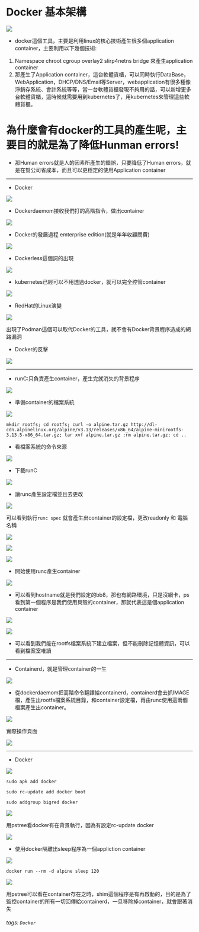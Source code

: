 # Docker 基本架構

![](https://i.imgur.com/9TZmiYc.jpg)

* docker這個工具，主要是利用linux的核心技術產生很多個application container，主要利用以下幾個技術:
1. Namespace chroot cgroup overlay2 slirp4netns bridge 來產生application container
2. 那產生了Application container，這台軟體貨櫃，可以同時執行DataBase，WebApplication，DHCP/DNS/Email等Server，webapplication有很多種像淨銷存系統、會計系統等等，當一台軟體貨櫃發現不夠用的話，可以新增更多台軟體貨櫃，這時候就需要用到kubernetes了，用kubernetes來管理這些軟體貨櫃。

#  為什麼會有docker的工具的產生呢，主要目的就是為了降低Hunman errors!

* 那Human errors就是人的因素所產生的錯誤，只要降低了Human errors，就是在幫公司省成本，而且可以更穩定的使用Application container

---

* Docker

![](https://i.imgur.com/mMuIdmX.png)

* Dockerdaemom接收我們打的高階指令，做出container

![](https://i.imgur.com/5s4dRgZ.png)

* Docker的發展過程 emterprise edition(就是年年收顧問費)

![](https://i.imgur.com/WzkT6Bq.png)

* Dockerless這個詞的出現

![](https://i.imgur.com/sedpZjU.png)

* kubernetes已經可以不用透過docker，就可以完全控管container

![](https://i.imgur.com/LFKnsAZ.png)

* RedHat的Linux演變

![](https://i.imgur.com/JTjfDAS.png)

出現了Podman這個可以取代Docker的工具，就不會有Docker背景程序造成的網路漏洞

* Docker的反擊

![](https://i.imgur.com/WCuXZGd.png)

---

* runC:只負責產生container，產生完就消失的背景程序

![](https://i.imgur.com/x8Co9Wq.png)

* 準備container的檔案系統

![](https://i.imgur.com/ZuA5v4x.png)

```
mkdir rootfs; cd rootfs; curl -o alpine.tar.gz http://dl-cdn.alpinelinux.org/alpine/v3.13/releases/x86_64/alpine-minirootfs-3.13.5-x86_64.tar.gz; tar xvf alpine.tar.gz ;rm alpine.tar.gz; cd .. 
```


* 看檔案系統的命令來源

![](https://i.imgur.com/wD6Dh9g.png)

* 下載runC

![](https://i.imgur.com/SG2aKwv.png)

* 讓runc產生設定檔並且去更改

![](https://i.imgur.com/u4Z7AIj.png)

可以看到執行`runc spec` 就會產生出container的設定檔，更改readonly 和 電腦名稱 

![](https://i.imgur.com/ggw1Ubb.png)

![](https://i.imgur.com/f8CWRTJ.png)

![](https://i.imgur.com/0rvbtIy.png)

* 開始使用runc產生container

![](https://i.imgur.com/necliS3.png)

* 可以看到hostname就是我們設定的bb8，那也有網路環境，只是沒網卡，ps看到第一個程序是我們使用貝殼的container，那就代表這是個application container

![](https://i.imgur.com/5iGWide.png)

![](https://i.imgur.com/CIf0KjN.png)

* 可以看到我們能在rootfs檔案系統下建立檔案，但不能刪除記憶體資訊，可以看到檔案室唯讀

---

* Containerd，就是管理container的一生

![](https://i.imgur.com/vKnhso9.png)

* 從dockerdaemom把高階命令翻譯給containerd，containerd會去抓IMAGE檔，產生出rootfs檔案系統目錄，和container設定檔，再由runc使用這兩個檔案產生出container。

![](https://i.imgur.com/rGsucT2.png)

實際操作頁面

![](https://i.imgur.com/4q3uhMn.png)

---

* Docker

![](https://i.imgur.com/N3kjfX0.png)

`sudo apk add docker`

`sudo rc-update add docker boot`

`sudo addgroup bigred docker`



![](https://i.imgur.com/XCozIbu.png)

用pstree看docker有在背景執行，因為有設定rc-update docker

![](https://i.imgur.com/qB32BrH.png)

* 使用docker隔離出sleep程序為一個appliction container

![](https://i.imgur.com/gwQoBM1.png)

`docker run --rm -d alpine sleep 120`

![](https://i.imgur.com/BMabBko.png)

用pstree可以看在container存在之時，shim這個程序是有再啟動的，目的是為了監控container的所有一切回傳給containerd，一旦移除掉container，就會跟著消失

###### tags: `Docker`
